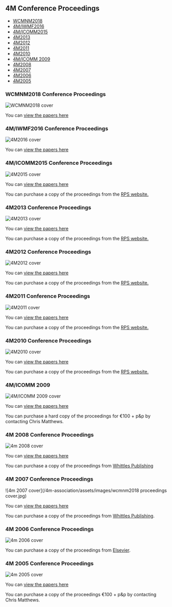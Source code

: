 ## 4M Conference Proceedings

<ul class="links in-links">
<li><a href="/content/4M-conference-series#2018">WCMNM2018</a></li>
<li><a href="/content/4M-conference-series#2016">4M/IWMF2016</a></li>
<li><a href="/content/4M-conference-series#2015">4M/ICOMM2015</a></li>
<li><a href="/content/4M-conference-series#2013">4M2013</a></li>
<li><a href="/content/4M-conference-series#2012">4M2012</a></li>
<li><a href="/content/4M-conference-series#2011">4M2011</a></li> </li>
<li><a href="/content/4M-conference-series#2010">4M2010</a></li>
<li><a href="/content/4M-conference-series#2009">4M/ICOMM 2009</a></li>
<li><a href="/content/4M-conference-series#2008">4M2008</a></li>
<li><a href="/content/4M-conference-series#2007">4M2007</a></li>
<li><a href="/content/4M-conference-series#2006">4M2006</a></li>
<li><a href="/content/4M-conference-series#2005">4M2005</a></li>
</ul>


<h3 id="2018">WCMNM2018 Conference Proceedings</h3>

![WCMNM2018 cover](/4m-association/assets/images/cover_4M2018.jpg)

You can [view the papers here](http://rpsonline.com.sg/proceedings/9789811127281/)

<h3 id="2016">4M/IWMF2016 Conference Proceedings</h3>

![4M2016 cover](/4m-association/assets/images/cover-2016.jpg)

You can [view the papers here](http://rpsonline.com.sg/proceedings/9789811107504/index.html)

<h3 id="2015">4M/ICOMM2015 Conference Proceedings</h3>

![4M2015 cover](/4m-association/assets/images/cover-2015_0.jpg)

You can [view the papers here](http://rpsonline.com.sg/proceedings/9789810946098/index.html)

You can purchase a copy of the proceedings from the [RPS website.](http://rpsonline.com.sg/rpsweb/9789810946098.html)

<h3 id="2013">4M2013 Conference Proceedings</h3>

![4M2013 cover](/4m-association/assets/images/cover-4M2013.jpg)

You can [view the papers here](http://rpsonline.com.sg/proceedings/9789810772475/)

You can purchase a copy of the proceedings from the [RPS website.](http://rpsonline.com.sg/rpsweb/9789810772475.html)


<h3 id="2012">4M2012 Conference Proceedings</h3>

![4M2012 cover](/4m-association/assets/images/cover-4M2012.jpg)

You can [view the papers here](http://rpsonline.com.sg/proceedings/9789810733544/)

You can purchase a copy of the proceedings from the [RPS website.](http://rpsonline.com.sg/rpsweb/9789810733537.html) 


<h3 id="2011">4M2011 Conference Proceedings</h3>

![4M2011 cover](/4m-association/assets/images/cover-4M2011.jpg)

You can [view the papers here](http://rpsonline.com.sg/proceedings/9789810703196/index.html)

You can purchase a copy of the proceedings from the [RPS website.](http://rpsonline.com.sg/rpsweb/8th-international-conference-on-multi-material-micro-manufacture.html)    

  
<h3 id="2010">4M2010 Conference Proceedings</h3>

![4M2010 cover](/4m-association/assets/images/cover-4M2010.jpg)

You can [view the papers here](http://rpsonline.com.sg/proceedings/9789810865559/index.html)

You can purchase a copy of the proceedings from the [RPS website.](http://rpsonline.com.sg/proceedings/9789810865559.html)  


<h3 id="2009">4M/ICOMM 2009</h3>

![4M/ICOMM 2009 cover](/4m-association/assets/images/cover-4MICOMM2009.jpg)

You can [view the papers here](http://rpsonline.com.sg/proceedings/4M2009RP001/) 
 
You can purchase a hard copy of the proceedings for 	€100 + p&p by contacting Chris Matthews.


<h3 id="2008">4M 2008 Conference Proceedings</h3>

![4m 2008 cover](/4m-association/assets/images/cover-4M2008.jpg)

You can [view the papers here](http://www.4m-net.org/KnowledgeBase)

You can purchase a copy of the proceedings from [Whittles Publishing](http://moo.whittlespublishing.com/whittles/item/5106)


<h3 id="2007">4M 2007 Conference Proceedings</h3>

![4m 2007 cover](/4m-association/assets/images/wcmnm2018 proceedings cover.jpg)

You can [view the papers here](http://www.4m-net.org/KnowledgeBase)

You can purchase a copy of the proceedings from [Whittles Publishing](http://moo.whittlespublishing.com/whittles/item/3779).

<h3 id="2006">4M 2006 Conference Proceedings</h3>

![4m 2006 cover](/4m-association/assets/images/cover-4M2006.jpg)

You can purchase a copy of the proceedings from [Elsevier](http://elsevier.com/wps/find/bookdescription.cws_home/710258/description).

<h3 id="2005">4M 2005 Conference Proceedings</h3>

![4m 2005 cover](/4m-association/assets/images/cover-4M2005.jpg)

You can [view the papers here](http://www.4m-net.org/KnowledgeBase)

You can purchase a copy of the proceedings €100 + p&p by contacting Chris Matthews.